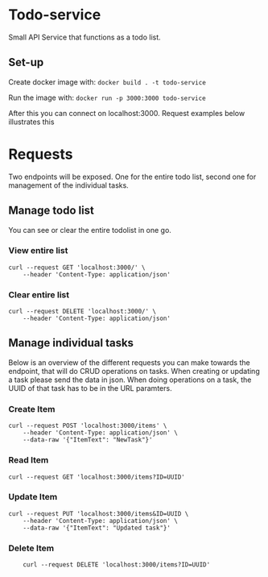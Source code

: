 # Todo-service
Small API Service that functions as a todo list.

## Set-up
Create docker image with:
`docker build . -t todo-service`

Run the image with:
`docker run -p 3000:3000 todo-service`

After this you can connect on localhost:3000. Request examples below illustrates this

# Requests
Two endpoints will be exposed. One for the entire todo list, second one for management of the individual tasks.
## Manage todo list
You can see or clear the entire todolist in one go.
### View entire list
```
curl --request GET 'localhost:3000/' \
    --header 'Content-Type: application/json'
```
### Clear entire list
```
curl --request DELETE 'localhost:3000/' \
    --header 'Content-Type: application/json'
```
 
## Manage individual tasks
Below is an overview of the different requests you can make towards the endpoint, that will do CRUD operations on tasks. When creating or updating a task please send the data in json. When doing operations on a task, the UUID of that task has to be in the URL paramters.

### Create Item
```
curl --request POST 'localhost:3000/items' \
    --header 'Content-Type: application/json' \
    --data-raw '{"ItemText": "NewTask"}'
```
### Read Item
```
curl --request GET 'localhost:3000/items?ID=UUID'
```
### Update Item
```
curl --request PUT 'localhost:3000/items&ID=UUID \
    --header 'Content-Type: application/json' \
    --data-raw '{"ItemText": "Updated task"}'
```
### Delete Item
```
    curl --request DELETE 'localhost:3000/items?ID=UUID'
```